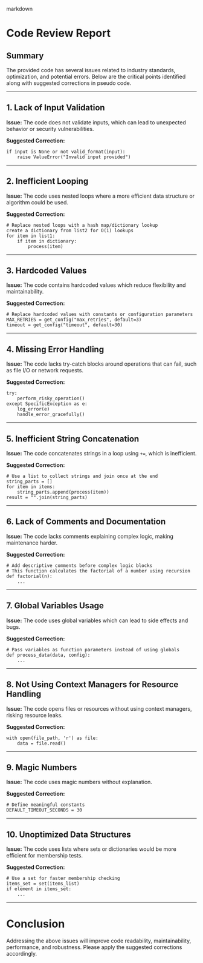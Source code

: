 markdown
# Code Review Report

## Summary
The provided code has several issues related to industry standards, optimization, and potential errors. Below are the critical points identified along with suggested corrections in pseudo code.

---

## 1. Lack of Input Validation
**Issue:** The code does not validate inputs, which can lead to unexpected behavior or security vulnerabilities.

**Suggested Correction:**
```pseudo
if input is None or not valid_format(input):
    raise ValueError("Invalid input provided")
```

---

## 2. Inefficient Looping
**Issue:** The code uses nested loops where a more efficient data structure or algorithm could be used.

**Suggested Correction:**
```pseudo
# Replace nested loops with a hash map/dictionary lookup
create a dictionary from list2 for O(1) lookups
for item in list1:
    if item in dictionary:
        process(item)
```

---

## 3. Hardcoded Values
**Issue:** The code contains hardcoded values which reduce flexibility and maintainability.

**Suggested Correction:**
```pseudo
# Replace hardcoded values with constants or configuration parameters
MAX_RETRIES = get_config("max_retries", default=3)
timeout = get_config("timeout", default=30)
```

---

## 4. Missing Error Handling
**Issue:** The code lacks try-catch blocks around operations that can fail, such as file I/O or network requests.

**Suggested Correction:**
```pseudo
try:
    perform_risky_operation()
except SpecificException as e:
    log_error(e)
    handle_error_gracefully()
```

---

## 5. Inefficient String Concatenation
**Issue:** The code concatenates strings in a loop using `+=`, which is inefficient.

**Suggested Correction:**
```pseudo
# Use a list to collect strings and join once at the end
string_parts = []
for item in items:
    string_parts.append(process(item))
result = "".join(string_parts)
```

---

## 6. Lack of Comments and Documentation
**Issue:** The code lacks comments explaining complex logic, making maintenance harder.

**Suggested Correction:**
```pseudo
# Add descriptive comments before complex logic blocks
# This function calculates the factorial of a number using recursion
def factorial(n):
    ...
```

---

## 7. Global Variables Usage
**Issue:** The code uses global variables which can lead to side effects and bugs.

**Suggested Correction:**
```pseudo
# Pass variables as function parameters instead of using globals
def process_data(data, config):
    ...
```

---

## 8. Not Using Context Managers for Resource Handling
**Issue:** The code opens files or resources without using context managers, risking resource leaks.

**Suggested Correction:**
```pseudo
with open(file_path, 'r') as file:
    data = file.read()
```

---

## 9. Magic Numbers
**Issue:** The code uses magic numbers without explanation.

**Suggested Correction:**
```pseudo
# Define meaningful constants
DEFAULT_TIMEOUT_SECONDS = 30
```

---

## 10. Unoptimized Data Structures
**Issue:** The code uses lists where sets or dictionaries would be more efficient for membership tests.

**Suggested Correction:**
```pseudo
# Use a set for faster membership checking
items_set = set(items_list)
if element in items_set:
    ...
```

---

# Conclusion
Addressing the above issues will improve code readability, maintainability, performance, and robustness. Please apply the suggested corrections accordingly.
